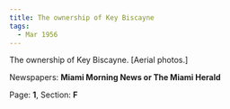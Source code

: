 ```yaml
---  
title: The ownership of Key Biscayne  
tags:  
  - Mar 1956  
---  
```

  
The ownership of Key Biscayne. [Aerial photos.]  
  
Newspapers: **Miami Morning News or The Miami Herald**  
  
Page: **1**, Section: **F** 
